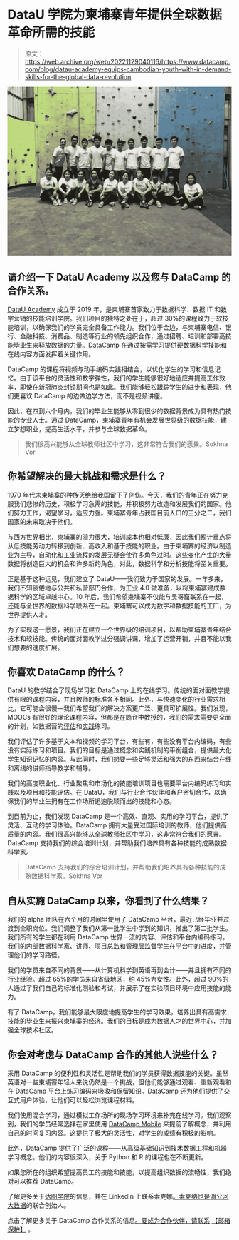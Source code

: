 # DataU 学院为柬埔寨青年提供全球数据革命所需的技能

> 原文：<https://web.archive.org/web/20221129040116/https://www.datacamp.com/blog/datau-academy-equips-cambodian-youth-with-in-demand-skills-for-the-global-data-revolution>

[![](img/fa48f6b952e8243f87c2fca26e1959e7.png)](https://web.archive.org/web/20220529052311/https://mydatau.org/)

## 请介绍一下 DataU Academy 以及您与 DataCamp 的合作关系。

[DataU Academy](https://web.archive.org/web/20220529052311/https://mydatau.org/) 成立于 2019 年，是柬埔寨首家致力于数据科学、数据 IT 和数字营销的技能培训学院。我们项目的独特之处在于，超过 30%的课程致力于软技能培训，以确保我们的学员完全具备工作能力。我们位于金边，与柬埔寨电信、银行、金融科技、消费品、制造等行业的领先组织合作，通过招聘、培训和部署高技能毕业生来释放数据的力量。DataCamp 在通过按需学习提供硬数据科学技能和在线内容方面发挥着关键作用。

DataCamp 的课程将视频与动手编码实践相结合，以优化学生的学习和信息记忆。由于该平台的灵活性和数字弹性，我们的学生能够很好地适应并提高工作效率，即使在新冠肺炎封锁期间也是如此。我们能够轻松跟踪学生的进步和表现，他们更喜欢 DataCamp 的边做边学方法，而不是视频讲座。

因此，在四到六个月内，我们的毕业生能够从零到很少的数据背景成为具有热门技能的专业人士。通过 DataCamp，柬埔寨青年有机会发展世界级的数据技能，建立梦想职业，提高生活水平，并参与全球数据革命。

> 我们很高兴能够从全球教师社区中学习，这非常符合我们的愿景。Sokhna Vor

## 你希望解决的最大挑战和需求是什么？

1970 年代末柬埔寨的种族灭绝给我国留下了创伤。今天，我们的青年正在努力克服我们悲惨的历史，积极学习急需的技能，并积极努力改造和发展我们的国家。他们努力工作，渴望学习，适应力强。柬埔寨青年占我国目前人口的三分之二，我们国家的未来取决于他们。

与西方世界相比，柬埔寨的潜力很大，培训成本也相对低廉，因此我们预计重点将从低技能劳动力转移到创新、高收入和基于技能的职业。由于柬埔寨的经济以制造业为主导，自动化和工业流程的发展无疑会使许多角色过时。这些变化产生的大量数据将创造巨大的机会和许多新的角色，对此，数据科学和分析技能将至关重要。

正是基于这种远见，我们建立了 DataU——我们致力于国家的发展。一年多来，我们不知疲倦地与公共和私营部门合作，为工业 4.0 做准备，以将柬埔寨建成数据科学的区域卓越中心。10 年后，我们希望柬埔寨不仅能与吴哥窟联系在一起，还能与全世界的数据科学联系在一起。柬埔寨可以成为数字和数据技能的工厂，为世界提供人才。

为了实现这一愿景，我们正在建立一个世界级的培训项目，以帮助柬埔寨青年结合技术和软技能。传统的面对面教学过分强调讲课，增加了运营开销，并且不能以我们想要的速度扩展。

## 你喜欢 DataCamp 的什么？

DataU 的教学结合了现场学习和 DataCamp 上的在线学习。传统的面对面教学提供有限的课程内容，并且教师的标准各不相同。此外，与快速变化的行业需求相比，它可能会很慢—我们希望我们的解决方案更广泛、更具可扩展性。我们发现，MOOCs 有很好的理论课程内容，但都是在筒仓中教授的，我们的需求需要更全面的计划，如数据营的[评估](https://web.archive.org/web/20220529052311/http://datacamp.com/signal)和[实践](https://web.archive.org/web/20220529052311/http://datacamp.com/practice)练习。

我们评估了许多基于文本和视频的学习平台，有些有，有些没有平台内编码，有些没有实际练习和项目。我们的目标是通过概念和实践机制的平衡组合，提供最大化学生知识记忆的内容。与此同时，我们想要一些足够灵活和强大的东西来结合在线和离线的讲师指导教学和辅导。

我们的高度职业化、行业聚焦和市场化的技能培训项目也需要平台内编码练习和实践以及项目和技能评估。在 DataU，我们与行业合作伙伴和客户密切合作，以确保我们的毕业生拥有在工作场所迅速脱颖而出的技能和心态。

到目前为止，我们发现 DataCamp 是一个高效、直观、实用的学习平台，提供了灵活、互动的学习体验。DataCamp 拥有大量受过国际培训的教师，他们提供高质量的内容。我们很高兴能够从全球教师社区中学习，这非常符合我们的愿景。DataCamp 支持我们的综合培训计划，并帮助我们培养具有各种技能的成熟数据科学家。

> DataCamp 支持我们的综合培训计划，并帮助我们培养具有各种技能的成熟数据科学家。Sokhna Vor

## 自从实施 DataCamp 以来，你看到了什么结果？

我们的 alpha 团队在六个月的时间里使用了 DataCamp 平台，最近已经毕业并过渡到全职岗位。我们调整了我们从第一批学生中学到的知识，推出了第二批学生。我们所有的学生都在利用 DataCamp 世界一流的内容、评估和平台内编码练习。我们的内部数据科学家、讲师、项目总监和管理层监督学生在平台中的进度，并管理他们的学习路径。

我们的学员来自不同的背景——从计算机科学到英语再到会计——并且拥有不同的行业经验。超过 65%的学员来自省级地区，约 45%为女性。此外，超过 90%的人通过了我们自己的标准化测验和考试，并展示了在实验项目环境中应用技能的能力。

有了 DataCamp，我们能够最大限度地提高学生的学习效果，培养出具有高需求技能的毕业生来振兴柬埔寨的经济。我们的目标是成为数据人才的世界中心，并加强全球技术社区。

## 你会对考虑与 DataCamp 合作的其他人说些什么？

采用 DataCamp 的便利性和灵活性是帮助我们的学员获得数据技能的关键。虽然英语对一些柬埔寨年轻人来说仍然是一个挑战，但他们能够通过观看、重新观看和在 DataCamp 平台上练习编码来吸收和保留知识。DataCamp 还为他们提供了交互式用户体验，让他们可以轻松浏览课程材料。

我们使用混合学习，通过模拟工作场所的现场学习环境来补充在线学习。我们观察到，我们的学员经常选择在家里使用 [DataCamp Mobile](https://web.archive.org/web/20220529052311/http://datacamp.com/mobile) 来提前了解概念，并利用自己的时间复习内容。这提供了极大的灵活性，对学生的成绩有积极的影响。

此外，DataCamp 提供了广泛的课程——从高级基础知识到技术数据工程和机器学习概念。他们的内容很深入，关于 Python 和 R 的课程也在不断更新。

如果您所在的组织希望提高员工的技能和技能，以提高组织数据的流畅性，我们绝对可以推荐 DataCamp。

了解更多关于[达图学院](https://web.archive.org/web/20220529052311/https://mydatau.org/)的信息，并在 LinkedIn 上联系索克娜[。索克纳也是](https://web.archive.org/web/20220529052311/https://www.linkedin.com/in/sokhnavor/)[湄公河大数据](https://web.archive.org/web/20220529052311/https://mekongbigdata.com/)的联合创始人。

点击了解更多关于 DataCamp 合作关系的信息[。要成为合作伙伴，请联系](https://web.archive.org/web/20220529052311/https://www.datacamp.com/community/blog/free-datacamp-subscriptions) [【邮箱保护】](/web/20220529052311/https://www.datacamp.com/cdn-cgi/l/email-protection#84e3edf2e1e5f3e5fdc4e0e5f0e5e7e5e9f4aae7ebe9) 。